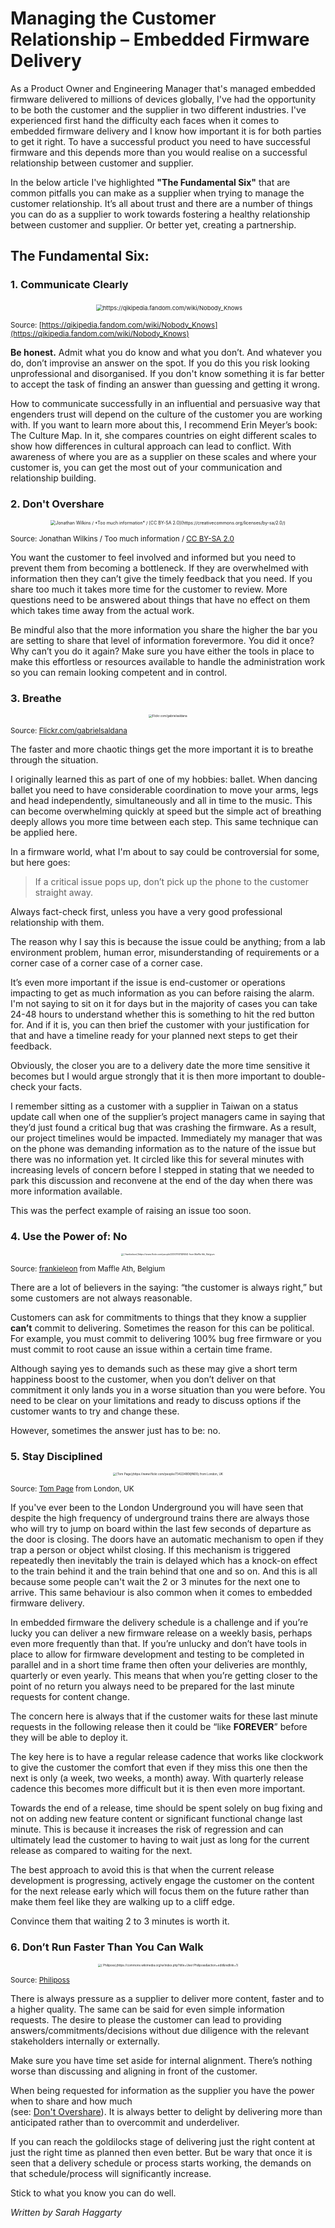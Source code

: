# Managing the Customer Relationship – Embedded Firmware Delivery

As a Product Owner and Engineering Manager that's managed embedded firmware delivered to millions of devices globally, I've had the opportunity to be both the customer and the supplier in two different industries. I've experienced first hand the difficulty each faces when it comes to embedded firmware delivery and I know how important it is for both parties to get it right. To have a successful product you need to have successful firmware and this depends more than you would realise on a successful relationship between customer and supplier. 

In the below article I've highlighted **"The Fundamental Six"** that are common pitfalls you can make as a supplier when trying to manage the customer relationship. It’s all about trust and there are a number of things you can do as a supplier to work towards fostering a healthy relationship between customer and supplier. Or better yet, creating a partnership.

## The Fundamental Six:

### 1. Communicate Clearly

<p align="center">
​	<img src="..\assets\QI_-_Nobody_Knows.jpg" style="zoom: 67%;" alt="https://qikipedia.fandom.com/wiki/Nobody_Knows" />
</p>



<sub>Source: [https://qikipedia.fandom.com/wiki/Nobody_Knows](https://qikipedia.fandom.com/wiki/Nobody_Knows)</sub>

**Be honest.** Admit what you do know and what you don’t. And whatever you do, don’t improvise an answer on the spot. If you do this you risk looking unprofessional and disorganised. If you don't know something it is far better to accept the task of finding an answer than guessing and getting it wrong. 

How to communicate successfully in an influential and persuasive way that engenders trust will depend on the culture of the customer you are working with. If you want to learn more about this, I recommend Erin Meyer’s book: The Culture Map. In it, she compares countries on eight different scales to show how differences in cultural approach can lead to conflict. With awareness of where you are as a supplier on these scales and where your customer is, you can get the most out of your communication and relationship building.
<a name="dont-overshare"></a>

### 2. Don't Overshare
<p align="center">
	<img src="..\assets\Too_much_information_-_geograph.org.uk_-_902850.jpg" style="zoom: 50%;" alt="Jonathan Wilkins / *Too much information* / [CC BY-SA 2.0](https://creativecommons.org/licenses/by-sa/2.0/)"/>
</p>

<sub>Source: Jonathan Wilkins / Too much information / [CC BY-SA 2.0](https://creativecommons.org/licenses/by-sa/2.0/)</sub>

You want the customer to feel involved and informed but you need to prevent them from becoming a bottleneck. If they are overwhelmed with information then they can’t give the timely feedback that you need. If you share too much it takes more time for the customer to review. More questions need to be answered about things that have no effect on them which takes time away from the actual work. 

Be mindful also that the more information you share the higher the bar you are setting to share that level of information forevermore. You did it once? Why can’t you do it again? Make sure you have either the tools in place to make this effortless or resources available to handle the administration work so you can remain looking competent and in control. 

### 3. Breathe 
<p align="center">
	<img src="..\assets\ballerina.jpg" alt="Flickr.com/gabrielsaldana" style="zoom:33%;" />
</p>

<sub>Source: [Flickr.com/gabrielsaldana](https://www.flickr.com/gabrielsaldana)</sub>

The faster and more chaotic things get the more important it is to breathe through the situation. 

I originally learned this as part of one of my hobbies: ballet. When dancing ballet you need to have considerable coordination to move your arms, legs and head independently, simultaneously and all in time to the music. This can become overwhelming quickly at speed but the simple act of breathing deeply allows you more time between each step. This same technique can be applied here.

In a firmware world, what I'm about to say could be controversial for some, but here goes: 

>If a critical issue pops up, don’t pick up the phone to the customer straight away.

 Always fact-check first, unless you have a very good professional relationship with them. 

The reason why I say this is because the issue could be anything; from a lab environment problem, human error, misunderstanding of requirements or a corner case of a corner case of a corner case. 

It’s even more important if the issue is end-customer or operations impacting to get as much information as you can before raising the alarm. I'm not saying to sit on it for days but in the majority of cases you can take 24-48 hours to understand whether this is something to hit the red button for. And if it is, you can then brief the customer with your justification for that and have a timeline ready for your planned next steps to get their feedback. 

Obviously, the closer you are to a delivery date the more time sensitive it becomes but I would argue strongly that it is then more important to double-check your facts. 

I remember sitting as a customer with a supplier in Taiwan on a status update call when one of the supplier’s project managers came in saying that they’d just found a critical bug that was crashing the firmware. As a result, our project timelines would be impacted. Immediately my manager that was on the phone was demanding information as to the nature of the issue but there was no information yet. It circled like this for several minutes with increasing levels of concern before I stepped in stating that we needed to park this discussion and reconvene at the end of the day when there was more information available. 

This was the perfect example of raising an issue too soon.

### 4. Use the Power of: No
<p align="center">
	<img src="..\assets\\Magic_8_Ball_-_Do_I_get_my_Christmas_wish__(6521326205).jpg" style="zoom: 25%;" alt="[ frankieleon](https://www.flickr.com/people/23307937@N04) from Maffle Ath, Belgium"/>
</p>

<sub> Source: [ frankieleon](https://www.flickr.com/people/23307937@N04) from Maffle Ath, Belgium </sub>

There are a lot of believers in the saying: “the customer is always right,” but some customers are not always reasonable. 

Customers can ask for commitments to things that they know a supplier **can’t** commit to delivering. Sometimes the reason for this can be political. For example, you must commit to delivering 100% bug free firmware or you must commit to root cause an issue within a certain time frame. 

Although saying yes to demands such as these may give a short term happiness boost to the customer, when you don’t deliver on that commitment it only lands you in a worse situation than you were before. You need to be clear on your limitations and ready to discuss options if the customer wants to try and change these. 

However, sometimes the answer just has to be: no. 

### 5. Stay Disciplined
<p align="center">
	<img src="..\assets\runningfortube.jpg" alt="[Tom Page](https://www.flickr.com/people/73422480@N00) from London, UK" style="zoom:33%;" />
</p>

<sub> Source: [Tom Page](https://www.flickr.com/people/73422480@N00) from London, UK </sub>

If you've ever been to the London Underground you will have seen that despite the high frequency of underground trains there are always those who will try to jump on board within the last few seconds of departure as the door is closing. The doors have an automatic mechanism to open if they trap a person or object whilst closing. If this mechanism is triggered repeatedly then inevitably the train is delayed which has a knock-on effect to the train behind it and the train behind that one and so on. And this is all because some people can't wait the 2 or 3 minutes for the next one to arrive. This same behaviour is also common when it comes to embedded firmware delivery.

In embedded firmware the delivery schedule is a challenge and if you’re lucky you can deliver a new firmware release on a weekly basis, perhaps even more frequently than that. If you’re unlucky and don’t have tools in place to allow for firmware development and testing to be completed in parallel and in a short time frame then often your deliveries are monthly, quarterly or even yearly. This means that when you’re getting closer to the point of no return you always need to be prepared for the last minute requests for content change. 

The concern here is always that if the customer waits for these last minute requests in the following release then it could be “like **FOREVER**” before they will be able to deploy it. 

The key here is to have a regular release cadence that works like clockwork to give the customer the comfort that even if they miss this one then the next is only (a week, two weeks, a month) away. With quarterly release cadence this becomes more difficult but it is then even more important. 

Towards the end of a release, time should be spent solely on bug fixing and not on adding new feature content or significant functional change last minute. This is because it increases the risk of regression and can ultimately lead the customer to having to wait just as long for the current release as compared to waiting for the next. 

The best approach to avoid this is that when the current release development is progressing, actively engage the customer on the content for the next release early which will focus them on the future rather than make them feel like they are walking up to a cliff edge. 

Convince them that waiting 2 to 3 minutes is worth it.

### 6. Don’t Run Faster Than You Can Walk
<p align="center">
	<img src="..\assets\faceplant.jpg" style="zoom: 33%;" alt="[ Philiposs](https://commons.wikimedia.org/w/index.php?title=User:Philiposs&action=edit&redlink=1)"/>
</p>

<sub> Source: [ Philiposs](https://commons.wikimedia.org/w/index.php?title=User:Philiposs&action=edit&redlink=1)</sub>

There is always pressure as a supplier to deliver more content, faster and to a higher quality. The same can be said for even simple information requests. The desire to please the customer can lead to providing answers/commitments/decisions without due diligence with the relevant stakeholders internally or externally. 

Make sure you have time set aside for internal alignment. There’s nothing worse than discussing and aligning in front of the customer. 

When being requested for information as the supplier you have the power when to share and how much   
(see: [Don't Overshare](#dont-overshare)). It is always better to delight by delivering more than anticipated rather than to overcommit and underdeliver. 

If you can reach the goldilocks stage of delivering just the right content at just the right time as planned then even better. But be wary that once it is seen that a delivery schedule or process starts working, the demands on that schedule/process will significantly increase. 

Stick to what you know you can do well.

*Written by Sarah Haggarty*